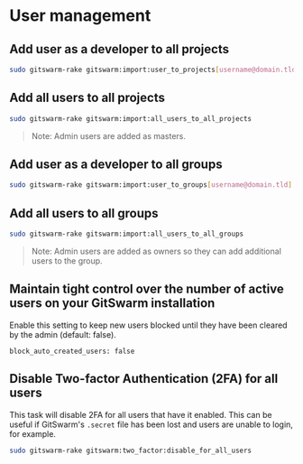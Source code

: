 # User management

## Add user as a developer to all projects

```bash
sudo gitswarm-rake gitswarm:import:user_to_projects[username@domain.tld]
```

## Add all users to all projects

```bash
sudo gitswarm-rake gitswarm:import:all_users_to_all_projects
```

> Note: Admin users are added as masters.

## Add user as a developer to all groups

```bash
sudo gitswarm-rake gitswarm:import:user_to_groups[username@domain.tld]
```

## Add all users to all groups

```bash
sudo gitswarm-rake gitswarm:import:all_users_to_all_groups
```

> Note: Admin users are added as owners so they can add additional users
> to the group.

## Maintain tight control over the number of active users on your GitSwarm installation

Enable this setting to keep new users blocked until they have been cleared
by the admin (default: false).

```
block_auto_created_users: false
```

## Disable Two-factor Authentication (2FA) for all users

This task will disable 2FA for all users that have it enabled. This can be
useful if GitSwarm's `.secret` file has been lost and users are unable to
login, for example.

```bash
sudo gitswarm-rake gitswarm:two_factor:disable_for_all_users
```
